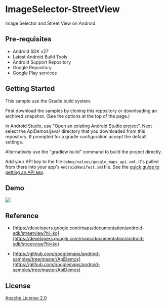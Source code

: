 # ImageSelector-StreetView

Image Selector and Street View on Android

## Pre-requisites

- Android SDK v27
- Latest Android Build Tools
- Android Support Repository
- Google Repository
- Google Play services

## Getting Started

This sample use the Gradle build system.

First download the samples by cloning this repository or downloading an archived snapshot. (See the options at the top of the page.)

In Android Studio, use "Open an existing Android Studio project". Next select the ApiDemos/java/ directory that you downloaded from this repository. If prompted for a gradle configuration accept the default settings.

Alternatively use the "gradlew build" command to build the project directly.

Add your API key to the file `debug/values/google_maps_api.xml`. It's pulled from there into your app's `AndroidManifest.xml`file. See the [quick guide to getting an API key](https://developers.google.com/maps/documentation/android-api/signup).

## Demo

<img src="./resource/demo.gif" />



## Reference

* [https://developers.google.com/maps/documentation/android-sdk/streetview?hl=ko](https://developers.google.com/maps/documentation/android-sdk/streetview?hl=ko)

* [https://github.com/googlemaps/android-samples/tree/master/ApiDemos](https://github.com/googlemaps/android-samples/tree/master/ApiDemos)

## License

[Apache License 2.0](https://github.com/googlemaps/android-samples/blob/master/LICENSE)